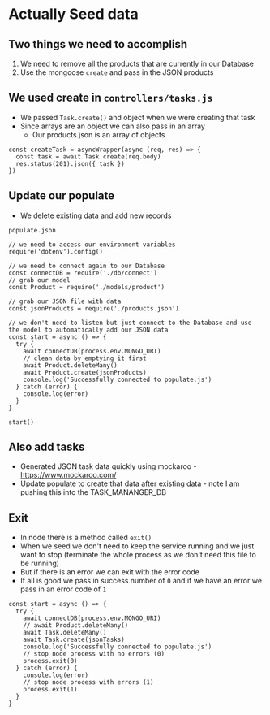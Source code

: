 # Actually Seed data
## Two things we need to accomplish
1. We need to remove all the products that are currently in our Database
2. Use the mongoose `create` and pass in the JSON products

## We used create in `controllers/tasks.js`
* We passed `Task.create()` and object when we were creating that task
* Since arrays are an object we can also pass in an array
  * Our products.json is an array of objects

```
const createTask = asyncWrapper(async (req, res) => {
  const task = await Task.create(req.body)
  res.status(201).json({ task })
})
```

## Update our populate
* We delete existing data and add new records

`populate.json`

```
// we need to access our environment variables
require('dotenv').config()

// we need to connect again to our Database
const connectDB = require('./db/connect')
// grab our model
const Product = require('./models/product')

// grab our JSON file with data
const jsonProducts = require('./products.json')

// we don't need to listen but just connect to the Database and use the model to automatically add our JSON data
const start = async () => {
  try {
    await connectDB(process.env.MONGO_URI)
    // clean data by emptying it first
    await Product.deleteMany()
    await Product.create(jsonProducts)
    console.log('Successfully connected to populate.js')
  } catch (error) {
    console.log(error)
  }
}

start()
```

## Also add tasks
* Generated JSON task data quickly using mockaroo - https://www.mockaroo.com/
* Update populate to create that data after existing data - note I am pushing this into the TASK_MANANGER_DB

## Exit
* In node there is a method called `exit()`
* When we seed we don't need to keep the service running and we just want to stop (terminate the whole process as we don't need this file to be running)
* But if there is an error we can exit with the error code
* If all is good we pass in success number of `0` and if we have an error we pass in an error code of `1`

```
const start = async () => {
  try {
    await connectDB(process.env.MONGO_URI)
    // await Product.deleteMany()
    await Task.deleteMany()
    await Task.create(jsonTasks)
    console.log('Successfully connected to populate.js')
    // stop node process with no errors (0)
    process.exit(0)
  } catch (error) {
    console.log(error)
    // stop node process with errors (1)
    process.exit(1)
  }
}
```

